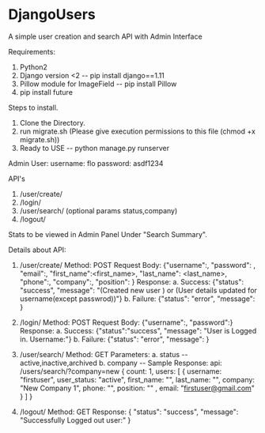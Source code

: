 # DjangoUsers
A simple user creation and search API with Admin Interface

Requirements:

1. Python2
2. Django version <2 -- pip install django==1.11
3. Pillow module for ImageField -- pip install Pillow
4. pip install future

Steps to install.
1. Clone the Directory.
2. run migrate.sh (Please give execution permissions to this file (chmod +x migrate.sh))
3. Ready to USE -- python manage.py runserver

Admin User:
username: flo
password: asdf1234

API's
1. /user/create/
2. /login/
3. /user/search/ (optional params status,company)
4. /logout/

Stats to be viewed in Admin Panel Under "Search Summary".

Details about API:
1. /user/create/
   Method: POST
   Request Body: {"username":<username>, "password": <password>, "email":<email>, "first_name":<first_name>,
                  "last_name": <last_name>, "phone":<phone>, "company":<companyname>, "position": <position>}
   Response:
   a. Success:
      {"status": "success", "message": "(Created new user <username>) or (User details updated for username(except passwrod))"}
   b. Failure:
      {"status": "error", "message": <errorString>}
2. /login/
   Method: POST
   Request Body: {"username":<username>, "password":<password>}
   Response:
   a. Success:
      {"status":"success", "message": "User is Logged in. Username:<username>"}
   b. Failure:
      {"status": "error", "message": <errorString>}
   
3. /user/search/
   Method: GET
   Parameters:
    a. status -- active,inactive,archived
    b. company -- <company name>
   Sample Response:
   api: /users/search/?company=new
   {
    count: 1,
    users: [
      {
        username: "firstuser",
        user_status: "active",
        first_name: "",
        last_name: "",
        company: "New Company 1",
        phone: "",
        position: "" ,
        email: "firstuser@gmail.com"
      }
    ]
   }
 
 4. /logout/
    Method: GET
    Response:
    {
    "status": "success",
    "message": "Successfully Logged out user:<username>"
    }
